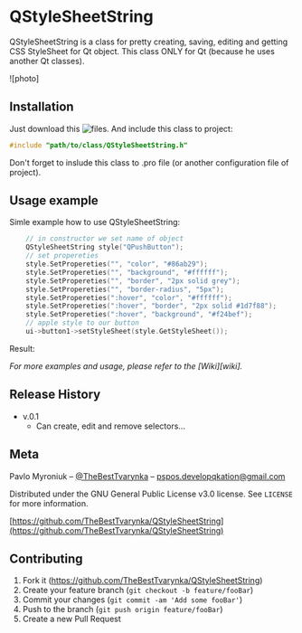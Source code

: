 # QStyleSheetString

QStyleSheetString is a class for pretty creating, saving, editing and getting CSS StyleSheet for Qt object. This class ONLY for Qt (because he uses another Qt classes). 

![photo]

## Installation

Just download this ![files](https://github.com/TheBestTvarynka/QStyleSheetString/tree/develop/QStyleSheetString).
And include this class to project:
```cpp
#include "path/to/class/QStyleSheetString.h"
```
Don't forget to inslude this class to .pro file (or another configuration file of project).

## Usage example

Simle example how to use QStyleSheetString:
```cpp
    // in constructor we set name of object
    QStyleSheetString style("QPushButton");
    // set propereties
    style.SetPropereties("", "color", "#86ab29");
    style.SetPropereties("", "background", "#ffffff");
    style.SetPropereties("", "border", "2px solid grey");
    style.SetPropereties("", "border-radius", "5px");
    style.SetPropereties(":hover", "color", "#ffffff");
    style.SetPropereties(":hover", "border", "2px solid #1d7f88");
    style.SetPropereties(":hover", "background", "#f24bef");
    // apple style to our button
    ui->button1->setStyleSheet(style.GetStyleSheet());
```
Result:

_For more examples and usage, please refer to the [Wiki][wiki]._


## Release History

* v.0.1
    * Can create, edit and remove selectors...

## Meta

Pavlo Myroniuk – [@TheBestTvarynka](https://t.me/TheBestTvarynka) – pspos.developqkation@gmail.com

Distributed under the GNU General Public License v3.0 license. See ``LICENSE`` for more information.

[https://github.com/TheBestTvarynka/QStyleSheetString](https://github.com/TheBestTvarynka/QStyleSheetString)

## Contributing

1. Fork it (<https://github.com/TheBestTvarynka/QStyleSheetString>)
2. Create your feature branch (`git checkout -b feature/fooBar`)
3. Commit your changes (`git commit -am 'Add some fooBar'`)
4. Push to the branch (`git push origin feature/fooBar`)
5. Create a new Pull Request

